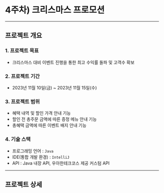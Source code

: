 # 4주차) 크리스마스 프로모션

---
## 프로젝트 개요
### 1. 프로젝트 목표
- 크리스마스 대비 이벤트 진행을 통한 최고 수익률 돌파 및 고객수 확보
### 2. 프로젝트 기간
- 2023년 11월 10일(금) ~ 2023년 11월 15일(수)
### 3. 프로젝트 범위
- 혜택 내역 및 할인 가격 안내 기능
- 할인 전 총주문 금액에 따른 증정 메뉴 안내 기능
- 총혜택 금액에 따른 이벤트 배지 안내 기능
### 4. 기술 스택
- 프로그래밍 언어 : `Java`
- IDE(통합 개발 환경) : `IntelliJ`
- API : Java 내장 API, 우아한테크코스 제공 커스텀 API
---
## 프로젝트 상세
